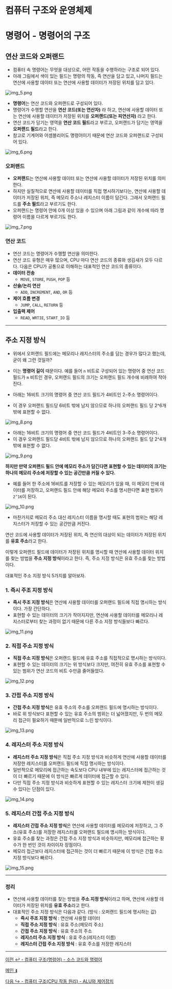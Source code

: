 # 컴퓨터 구조와 운영체제

# 명령어 - 명령어의 구조

## 연산 코드와 오퍼랜드

- 컴퓨터 속 명령어는 무엇을 대상으로, 어떤 작동을 수행하라는 구조로 되어 있다.
- 아래 그림에서 색이 있는 필드는 명령의 작동, 즉 연산을 담고 있고, 나머지 필드는 연산에 사용할 데이터 또는 연산에 사용할 데이터가 저장된 위치를 담고 있다.

![img_5.png](image/img_5.png)

- **명령어**는 연산 코드와 오퍼랜드로 구성되어 있다.
- 명령어가 수행할 연산을 **연산 코드(또는 연산자)** 라 하고, 연산에 사용할 데이터 또는 연산에 사용할 데이터가 저장된 위치를 **오퍼랜드(또는 피연산자)** 라고 한다.
- 연산 코드가 담기는 영역을 **연산 코드 필드**라고 부르고, 오퍼랜드가 담기는 영역을 **오퍼랜드 필드**라고 한다.
- 참고로 기계어와 어셈블리어도 명령어이기 때문에 연산 코드와 오퍼랜드로 구성되어 있다.

![img_6.png](image/img_6.png)

### 오퍼랜드

- **오퍼랜드**는 연산에 사용할 데이터 또는 연산에 사용할 데이터가 저장된 위치를 의미한다.
- 하지만 실질적으로 연산에 사용할 데이터를 직접 명시하기보다는, 연산에 사용할 데이터가 저장된 위치, 즉 메모리 주소나 레지스터 이름이 담긴다. 그래서 오퍼랜드 필드를
    **주소 필드**라고 부르기도 한다.
- 오퍼랜드는 명령어 안에 0개 이상 있을 수 있으며 아래 그림과 같이 개수에 따라 명령어 이름을 다르게 부르기도 한다.

![img_7.png](image/img_7.png)

### 연산 코드

- 연산 코드는 명령어가 수행할 연산을 의미한다.
- 연산 코드 유형은 매우 많으며, CPU 마다 연산 코드의 종류와 생김새가 모두 다르다. 다음은 CPU가 공통으로 이해하는 대표적인 연산 코드의 종류이다.
- **데이터 전송**
  - `MOVE`, `STORE`, `PUSH`, `POP` 등
- **산술/논리 연산**
  - `ADD`, `INCREMENT`, `AND`, `OR` 등
- **제어 흐름 변경**
  - `JUMP`, `CALL`, `RETURN` 등
- **입출력 제어**
  - `READ`, `WRTIE`, `START_IO` 등

---

## 주소 지정 방식

- 위에서 오퍼랜드 필드에는 메모리나 레지스터의 주소를 담는 경우가 많다고 했는데, 굳이 왜 그런 것일까?
- 이는 **명령어 길이** 때문이다. 예를 들어 `n` 비트로 구성되어 있는 명령어 중 연산 코드 필드가 `m` 비트인 경우, 오퍼랜드 필드의 크기는 오퍼랜드 필드 개수에 비례하여 작아진다.


- 아래는 16비트 크기의 명령어 중 연산 코드 필드가 4비트인 2-주소 명령어이다.
- 이 경우 오퍼랜드 필드당 6비트 밖에 남지 않으므로 하나의 오퍼랜드 필드 당 2^6개 밖에 표현할 수 없다.

![img_8.png](image/img_8.png)

- 아래는 16비트 크기의 명령어 중 연산 코드 필드가 4비트인 3-주소 명령어이다.
- 이 경우 오퍼랜드 필드당 4비트 밖에 남지 않으므로 하나의 오퍼랜드 필드 당 2^4개 밖에 표현할 수 없다.

![img_9.png](image/img_9.png)

**하지만 만약 오퍼랜드 필드 안에 메모리 주소가 담긴다면 표현할 수 있는 데이터의 크기는 하나의 메모리 주소에 저장할 수 있는 공간만큼 커질 수 있다.**

- 예를 들어 한 주소에 16비트를 저장할 수 있는 메모리가 있을 때, 이 메모리 안에 데이터를 저장하고, 오퍼랜드 필드 안에 해당 메모리 주소를 명시한다면
    표현 범위가 `2^16`이 된다.

![img_10.png](image/img_10.png)

- 마찬가지로 메모리 주소 대신 레지스터 이름을 명시할 때도 표현의 범위는 해당 레지스터가 저장할 수 있는 공간만큼 커진다.

연산 코드에 사용할 데이터가 저장된 위치, 즉 연산의 대상이 되는 데이터가 저장된 위치를 **유효 주소**라고 한다.

이렇게 오퍼랜드 필드에 데이터가 저장된 위치를 명시할 때 연산에 사용할 데이터 위치를 찾는 방법을 **주소 지정 방식**이라고 한다. 즉, 주소 지정 방식은 유효 주소를 찾는 방법이다.

대표적인 주소 지정 방식 5가지를 알아보자.

### 1. 즉시 주조 지정 방식

- **즉시 주조 지정 방식**은 연산에 사용할 데이터를 오퍼랜드 필드에 직접 명시하는 방식이다. 가장 간단하다.
- 표현할 수 있는 데이터의 크기가 작아지지만, 연산에 사용할 데이터를 메모리나 레지스터로부터 찾는 과정이 없기 때문에 다른 주소 지정 방식들보다 빠르다.

![img_11.png](image/img_11.png)

### 2. 직접 주소 지정 방식

- **직접 주소 지정 방식**은 오퍼랜드 필드에 유효 주소를 직접적으로 명시하는 방식이다.
- 표현할 수 있는 데이터의 크기는 위 방식보다 크지만, 여전히 유효 주소를 표현할 수 있는 범위가 연산 코드의 비트 수만큼 줄어들었다.

![img_12.png](image/img_12.png)

### 3. 간접 주소 지정 방식

- **간접 주소 지정 방식**은 유효 주소의 주소를 오퍼랜드 필드에 명시하는 방식이다.
- 바로 위 방식보다 표현할 수 있는 유효 주소의 범위는 더 넓어졌지만, 두 번의 메모리 접근이 필요하기 때문에 일반적으로 느린 방식이다.

![img_13.png](image/img_13.png)

### 4. 레지스터 주소 지정 방식

- **레지스터 주소 지정 방식**은 직접 주소 지정 방식과 비슷하게 연산에 사용할 데이터를 저장한 레지스터를 오퍼랜드 필드에 직접 명시하는 방식이다.
- 일반적으로 메모리에 접근하는 속도보다 CPU 내부에 있는 레지스터에 접근하는 것이 더 빠르기 때문에 이 방식은 빠르게 데이터에 접근할 수 있다.
- 다만 직접 주소 지정 방식과 비슷하게 표현할 수 있는 레지스터 크기에 제한이 생길 수 있다는 단점이 있다.

![img_14.png](image/img_14.png)

### 5. 레지스터 간접 주소 지정 방식

- **레지스터 간접 주소 지정 방식**은 연산에 사용할 데이터를 메모리에 저장하고, 그 주소(유효 주소)를 저장한 레지스터를 오퍼랜드 필드에 명시하는 방식이다.
- 유효 주소를 찾는 과정은 간접 주소 지정 방식과 비슷하지만, 메모리에 접근하는 횟수가 한 번인 것이 차이이자 장점이다.
- 메모리 접근보다 레지스터에 접근하는 것이 더 빠르기 때문에 이 방식은 간접 주소 지정 방식보다 빠르다.

![img_15.png](image/img_15.png)

---

### 정리

- 연산에 사용할 데이터를 찾는 방법을 **주소 지정 방식**이라고 하며, 연산에 사용할 데이터가 저장된 위치를 **유효 주소**라고 한다.
- 대표적인 주소 지정 방식은 다음과 같다. (방식 : 오퍼랜드 필드에 명시하는 값)
  - **즉시 주조 지정 방식** : 연산에 사용할 데이터
  - **직접 주소 지정 방식** : 유효 주소(메모리 주소)
  - **간접 주소 지정 방식** : 유효 주소의 주소
  - **레지스터 주소 지정 방식** : 유효 주소(레지스터 이름)
  - **레지스터 간접 주소 지정 방식** : 유효 주소를 저장한 레지스터

---

[이전 ↩️ - 컴퓨터 구조(명령어) - 소스 코드와 명령어](https://github.com/genesis12345678/TIL/blob/main/cs/command/SourceCode.md)

[메인 ⏫](https://github.com/genesis12345678/TIL/blob/main/cs/Main.md)

[다음 ↪️ - 컴퓨터 구조(CPU 작동 원리) - ALU와 제어장치]()